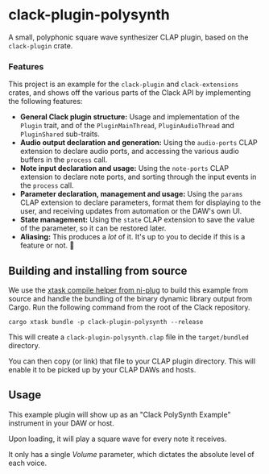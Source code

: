# clack-plugin-polysynth
A small, polyphonic square wave synthesizer CLAP plugin, based on the `clack-plugin` crate.

### Features
This project is an example for the `clack-plugin` and `clack-extensions` crates, and shows
off the various parts of the Clack API by implementing the following features: 

* **General Clack plugin structure:** Usage and implementation of the `Plugin` trait, and of the
  `PluginMainThread`, `PluginAudioThread` and `PluginShared` sub-traits.
* **Audio output declaration and generation:** Using the `audio-ports` CLAP extension to declare
  audio ports, and accessing the various audio buffers in the `process` call.
* **Note input declaration and usage:** Using the `note-ports` CLAP extension to declare
  note ports, and sorting through the input events in the `process` call.
* **Parameter declaration, management and usage:** Using the `params` CLAP extension
  to declare parameters, format them for displaying to the user, and receiving updates
  from automation or the DAW's own UI.
* **State management:** Using the `state` CLAP extension to save the value of the
  parameter, so it can be restored later.
* **Aliasing:** This produces a *lot* of it. It's up to you to decide if this is a
  feature or not. 🙂

## Building and installing from source

We use the [xtask compile helper from ni-plug](https://github.com/robbert-vdh/nih-plug/blob/master/nih_plug_xtask/README.md)
to build this example from source and handle the bundling of the binary dynamic library output from Cargo.
Run the following command from the root of the Clack repository.

```shell
cargo xtask bundle -p clack-plugin-polysynth --release
```

This will create a `clack-plugin-polysynth.clap` file in the `target/bundled` directory. 

You can then copy (or link) that file to your CLAP plugin directory.
This will enable it to be picked up by your CLAP DAWs and hosts.

## Usage

This example plugin will show up as an "Clack PolySynth Example" instrument in your DAW
or host.

Upon loading, it will play a square wave for every note it receives.

It only has a single *Volume* parameter, which dictates the absolute level of
each voice.
